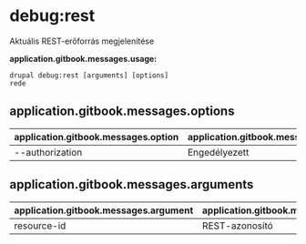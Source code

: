 # debug:rest
Aktuális REST-erőforrás megjelenítése

**application.gitbook.messages.usage:**
```
drupal debug:rest [arguments] [options]
rede
```

## application.gitbook.messages.options
application.gitbook.messages.option | application.gitbook.messages.details
-------|-------------
--authorization | Engedélyezett | tilott állapotú REST-erőforrás

## application.gitbook.messages.arguments
application.gitbook.messages.argument | application.gitbook.messages.details
---------|-------------
resource-id | REST-azonosító
